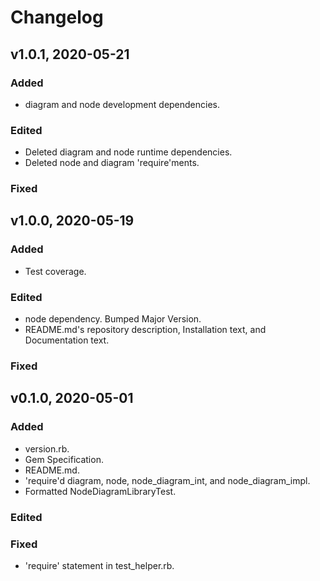 # Changelog

## v1.0.1, 2020-05-21

### Added

- diagram and node development dependencies.

### Edited

- Deleted diagram and node runtime dependencies.
- Deleted node and diagram 'require'ments.

### Fixed

## v1.0.0, 2020-05-19

### Added

- Test coverage.

### Edited

- node dependency. Bumped Major Version.
- README.md's repository description, Installation text, and Documentation text.

### Fixed

## v0.1.0, 2020-05-01

### Added

- version.rb.
- Gem Specification.
- README.md.
- 'require'd diagram, node, node_diagram_int, and node_diagram_impl.
- Formatted NodeDiagramLibraryTest.

### Edited

### Fixed

- 'require' statement in test_helper.rb.
